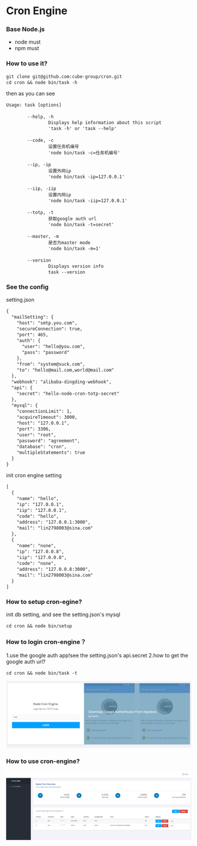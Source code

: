 # Cron Engine
### Base Node.js
* node must
* npm must
### How to use it?
```
git clone git@github.com:cube-group/cron.git
cd cron && node bin/task -h
```
then as you can see
```
Usage: task [options]

        --help, -h
                Displays help information about this script
                'task -h' or 'task --help'

        --code, -c
                设置任务机编号
                'node bin/task -c=任务机编号'

        --ip, -ip
                设置外网ip
                'node bin/task -ip=127.0.0.1'

        --iip, -iip
                设置内网ip
                'node bin/task -iip=127.0.0.1'

        --totp, -t
                获取google auth url
                'node bin/task -t=secret'

        --master, -m
                是否为master mode
                'node bin/task -m=1'

        --version
                Displays version info
                task --version

```
### See the config
setting.json
```
{
  "mailSetting": {
    "host": "smtp.you.com",
    "secureConnection": true,
    "port": 465,
    "auth": {
      "user": "hello@you.com",
      "pass": "password"
    },
    "from": "system@suck.com",
    "to": "hello@mail.com,world@mail.com"
  },
  "webhook": "alibaba-dingding-webhook",
  "api": {
    "secret": "hello-node-cron-totp-secret"
  },
  "mysql": {
    "connectionLimit": 1,
    "acquireTimeout": 3000,
    "host": "127.0.0.1",
    "port": 3306,
    "user": "root",
    "password": "agreement",
    "database": "cron",
    "multipleStatements": true
  }
}
```
init cron engine setting
```
[
  {
    "name": "hello",
    "ip": "127.0.0.1",
    "iip": "127.0.0.1",
    "code": "hello",
    "address": "127.0.0.1:3000",
    "mail": "lin2798003@sina.com"
  },
  {
    "name": "none",
    "ip": "127.0.0.8",
    "iip": "127.0.0.8",
    "code": "none",
    "address": "127.0.0.8:3000",
    "mail": "lin2798003@sina.com"
  }
]
```
### How to setup cron-egine?
init db setting, and see the setting.json's mysql
```
cd cron && node bin/setup
```
### How to login cron-engine？
1.use the google auth app!see the setting.json's api.secret
2.how to get the google auth url?
```
cd cron && node bin/task -t
```
![](https://github.com/cube-group/cron/blob/master/public/images/login.png)
### How to use cron-engine?
![](https://github.com/cube-group/cron/blob/master/public/images/dashboard.png)
